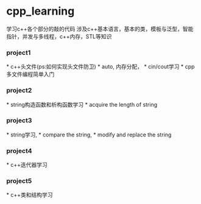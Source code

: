 # cpp_learning学习c++各个部分的敲的代码涉及c++基本语言，基本的类，模板与泛型，智能指针，并发与多线程，c++内存，STL等知识<h3>project1</h3>* c++头文件(ps:如何实现头文件防卫)* auto, 内存分配，* cin/cout学习* cpp多文件编程简单入门<h3>project2</h3>* string构造函数和析构函数学习* acquire the length of string<h3>project3</h3>* string学习, * compare the string, * modify and replace the string<h3>project4</h3>* c++迭代器学习<h3>project5</h3>* c++类和结构学习